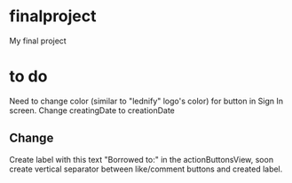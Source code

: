 # finalproject
My final project
# to do
Need to change color (similar to "lednify" logo's color) for button in Sign In screen.
Change creatingDate to creationDate
## Change
Create label with this text "Borrowed to:" in the actionButtonsView, soon create vertical separator between like/comment buttons and created label.
